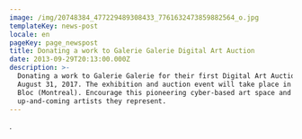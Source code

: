 ```yaml
---
image: /img/20748384_477229489308433_7761632473859882564_o.jpg
templateKey: news-post
locale: en
pageKey: page_newspost
title: Donating a work to Galerie Galerie Digital Art Auction
date: 2013-09-29T20:13:00.000Z
description: >-
  Donating a work to Galerie Galerie for their first Digital Art Auction on
  August 31, 2017. The exhibition and auction event will take place in Eastern
  Bloc (Montreal). Encourage this pioneering cyber-based art space and the
  up-and-coming artists they represent.
---
```

.
